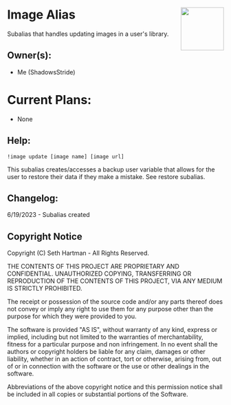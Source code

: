 <h1>Image Alias<img align="right" src="rubble.png" width="100px"></h1>

Subalias that handles updating images in a user's library.

## Owner(s):
- Me (ShadowsStride)

# Current Plans:
- None

## Help:
`!image update [image name] [image url]`

This subalias creates/accesses a backup user variable that allows for the user to restore their data if they make a mistake. See restore subalias.

## Changelog:
6/19/2023 - Subalias created

## Copyright Notice

Copyright (C) Seth Hartman - All Rights Reserved.

THE CONTENTS OF THIS PROJECT ARE PROPRIETARY AND CONFIDENTIAL.
UNAUTHORIZED COPYING, TRANSFERRING OR REPRODUCTION OF THE CONTENTS OF THIS PROJECT, VIA ANY MEDIUM IS STRICTLY PROHIBITED.

The receipt or possession of the source code and/or any parts thereof does not convey or imply any right to use them
for any purpose other than the purpose for which they were provided to you.

The software is provided "AS IS", without warranty of any kind, express or implied, including but not limited to
the warranties of merchantability, fitness for a particular purpose and non infringement.
In no event shall the authors or copyright holders be liable for any claim, damages or other liability,
whether in an action of contract, tort or otherwise, arising from, out of or in connection with the software
or the use or other dealings in the software.

Abbreviations of the above copyright notice and this permission notice shall be included in all copies or substantial portions of the Software.